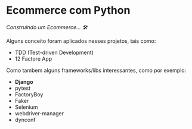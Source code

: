 # Ecommerce com Python

*Construindo um Ecommerce... 🛠*

Alguns conceito foram aplicados nesses projetos, tais como:

- TDD (Test-driven Development)
- 12 Factore App

Como tambem alguns frameworks/libs interessantes, como por exemplo:

- **Django**
- pytest
- FactoryBoy
- Faker
- Selenium
- webdriver-manager
- dynconf